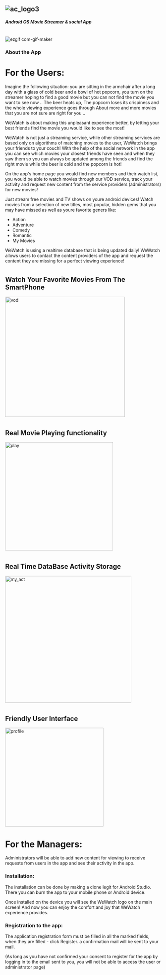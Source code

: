 ## ![ac_logo3](https://user-images.githubusercontent.com/57187365/103573314-b6192080-4ed6-11eb-956b-76d9cc4746b3.png)

##### Android OS Movie Streamer & social App

#
![ezgif com-gif-maker](https://user-images.githubusercontent.com/57187365/103573136-6cc8d100-4ed6-11eb-94ba-cc6e8e4163dc.gif)

### About the App

# For the Users: 

Imagine the following situation: you are sitting in the armchair after a long day with a glass of cold beer and a bowl of hot popcorn, you turn on the streamer hoping to find a good movie but you can not find the movie you want to see now .. The beer heats up, The popcorn loses its crispiness and the whole viewing experience goes through About more and more movies that you are not sure are right for you ..

 WeWatch is about making this unpleasant experience better, by letting your best friends find the movie you would like to see the most!

WeWatch is not just a streaming service, while other streaming services are based only on algorithms of matching movies to the user, WeWatch brings your friends to your couch! With the help of the social network in the app you can see which movies your closest friends have seen and when they saw them so you can always be updated among the friends and find the right movie while the beer is cold and the popcorn is hot!

On the app's home page you would find new members and their watch list, you would be able to watch movies through our VOD service, track your activity and request new content from the service providers (administrators) for new movies!

Just stream free movies and TV shows on youre android devices!
Watch movies from a selection of new titles, most popular, hidden gems that you may have missed as well as youre favorite geners like:
* Action 
* Adventure 
* Comedy 
* Romantic
* My Movies


WeWatch is using a realtime database that is being updated daily!
WeWatch allows users to contact the content providers of the app and request the content they are missing for a perfect viewing experience!
#
#



## Watch Your Favorite Movies From The SmartPhone

<img width="386" alt="vod" src="https://user-images.githubusercontent.com/57047863/101239712-7fdb5c00-36f2-11eb-92cc-9c7adf188330.png">

#
#
## Real Movie Playing functionality

<img width="348" alt="play" src="https://user-images.githubusercontent.com/57047863/101239730-9d102a80-36f2-11eb-830b-dd5eca8dc6ae.png">

#
#
## Real Time DataBase Activity Storage 

<img width="407" alt="my_act" src="https://user-images.githubusercontent.com/57047863/101239741-ba44f900-36f2-11eb-84d6-07c7126ec959.png">

#
#
## Friendly User Interface

<img width="317" alt="profile" src="https://user-images.githubusercontent.com/57047863/101239745-c8931500-36f2-11eb-8053-7d8628575ea1.png">


# For the Managers: 

Administrators will be able to add new content for viewing to receive requests from users in the app and see their activity in the app.



### Installation: 

The installation can be done by making a clone legit for Android Studio. There you can burn the app to your mobile phone or Android device.

Once installed on the device you will see the WeWatch logo on the main screen! 
And now you can enjoy the comfort and joy that WeWatch experience provides.

### Registration to the app: 

The application registration form must be filled in all the marked fields, when they are filled - click Register. a confirmation mail will be sent to your mail.

(As long as you have not confirmed your consent to register for the app by logging in to the email sent to you, you will not be able to access the user or administrator page)

